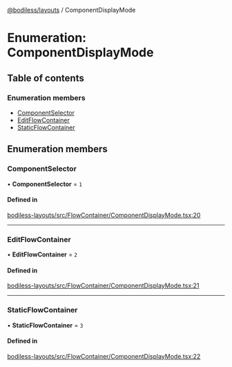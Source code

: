 [@bodiless/layouts](../README.md) / ComponentDisplayMode

# Enumeration: ComponentDisplayMode

## Table of contents

### Enumeration members

- [ComponentSelector](ComponentDisplayMode.md#componentselector)
- [EditFlowContainer](ComponentDisplayMode.md#editflowcontainer)
- [StaticFlowContainer](ComponentDisplayMode.md#staticflowcontainer)

## Enumeration members

### ComponentSelector

• **ComponentSelector** = `1`

#### Defined in

[bodiless-layouts/src/FlowContainer/ComponentDisplayMode.tsx:20](https://github.com/johnsonandjohnson/Bodiless-JS/blob/b028f138/packages/bodiless-layouts/src/FlowContainer/ComponentDisplayMode.tsx#L20)

___

### EditFlowContainer

• **EditFlowContainer** = `2`

#### Defined in

[bodiless-layouts/src/FlowContainer/ComponentDisplayMode.tsx:21](https://github.com/johnsonandjohnson/Bodiless-JS/blob/b028f138/packages/bodiless-layouts/src/FlowContainer/ComponentDisplayMode.tsx#L21)

___

### StaticFlowContainer

• **StaticFlowContainer** = `3`

#### Defined in

[bodiless-layouts/src/FlowContainer/ComponentDisplayMode.tsx:22](https://github.com/johnsonandjohnson/Bodiless-JS/blob/b028f138/packages/bodiless-layouts/src/FlowContainer/ComponentDisplayMode.tsx#L22)
